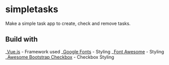 # simpletasks

Make a simple task app to create, check and remove tasks.

## Build with

_[Vue.js](https://vuejs.org) - Framework used
_[Google Fonts](https://fonts.google.com/) - Styling
_[Font Awesome](https://fontawesome.com) - Styling
_[Awesome Bootstrap Checkbox](https://github.com/flatlogic/awesome-bootstrap-checkbox) - Checkbox Styling
